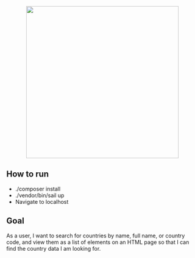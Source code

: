 <p align="center"><a href="https://laravel.com" target="_blank"><img src="https://raw.githubusercontent.com/laravel/art/master/logo-lockup/5%20SVG/2%20CMYK/1%20Full%20Color/laravel-logolockup-cmyk-red.svg" width="400"></a></p>

## How to run

- ./composer install
- ./vendor/bin/sail up
- Navigate to localhost

## Goal

As a user, I want to search for countries by name, full name, or country code, and view them as
a list of elements on an HTML page so that I can find the country data I am looking for.